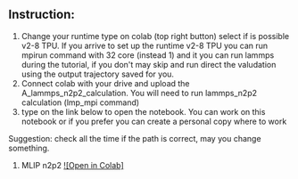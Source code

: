 ## **Instruction**:
1. Change your runtime type on colab (top right button) select if is possible v2-8 TPU. If you arrive to set up
    the runtime v2-8 TPU you can run mpirun command with 32 core (instead 1) and it you can run lammps during the
    tutorial, if you don't may skip and run direct the valudation using the output trajectory saved for you.
3. Connect colab with your drive and upload the A_lammps_n2p2_calculation. You will need to run lammps_n2p2
    calculation (lmp_mpi command)
5. type on the link below to open the notebook. You can work on this notebook or if you prefer you can create a
    personal copy where to work

Suggestion: check all the time if the path is correct, may you change something.


1. MLIP n2p2 [![Open in Colab]](https://colab.research.google.com/drive/1HM_lJiYWzRKcLeW29Sh6EGWzOmBCR_ND#scrollTo=tXkuu4z8N08Y)
